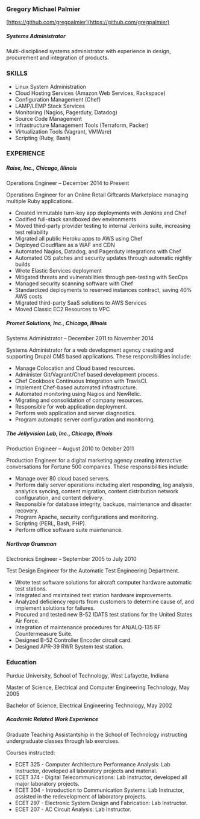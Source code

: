 ### Gregory Michael Palmier
[https://github.com/gregpalmier](https://github.com/gregpalmier)

##### Systems Administrator

Multi-disciplined systems administrator with experience in design, procurement and integration of products.

### SKILLS

* Linux System Administration
* Cloud Hosting Services (Amazon Web Services, Rackspace)
* Configuration Management (Chef)
* LAMP/LEMP Stack Services
* Monitoring (Nagios, Pagerduty, Datadog)
* Source Code Management
* Infrastructure Management Tools (Terraform, Packer)
* Virtualization Tools (Vagrant, VMWare)
* Scripting (Ruby, Bash)

### EXPERIENCE

##### Raise, Inc., Chicago, Illinois

Operations Engineer – December 2014 to Present

Operations Engineer for an Online Retail Giftcards Marketplace managing multiple Ruby applications.

* Created immutable turn-key app deployments with Jenkins and Chef
* Codified full-stack sandboxed dev environments
* Moved third-party provider testing to internal Jenkins suite, increasing test reliability
* Migrated all public Heroku apps to AWS using Chef
* Deployed Cloudflare as a WAF and CDN
* Automated Nagios, Datadog, and Pagerduty integrations with Chef
* Automated OS patches and security updates through automatic nightly builds
* Wrote Elastic Services deployment
* Mitigated threats and vulnerabilities through pen-testing with SecOps
* Managed security scanning software with Chef
* Standardized deployments to reserved instances contract, saving 40% AWS costs
* Migrated third-party SaaS solutions to AWS Services
* Moved Classic EC2 Resources to VPC

##### Promet Solutions, Inc., Chicago, Illinois

Systems Administrator – December 2011 to November 2014

Systems Administrator for a web development agency creating and supporting Drupal CMS based applications.  These responsibilities include:

* Manage Colocation and Cloud based resources.
* Administer Git/Vagrant/Chef based development process.
* Chef Cookbook Continuous Integration with TravisCI.
* Implement Chef-based automated infrastructure.
* Automated monitoring using Nagios and NewRelic.
* Migrating and consolidation of company resources.
* Responsible for web application deployment.
* Perform web application and server diagnostics.
* Program automatic server configuration and monitoring.

##### The Jellyvision Lab, Inc., Chicago, Illinois

Production Engineer – August 2010 to October 2011

Production Engineer for a digital marketing agency creating interactive conversations for Fortune 500 companies.  These responsibilities include:

* Manage over 80 cloud based servers.
* Perform daily server operations including alert responding, log analysis, analytics syncing, content migration, content distribution network configuration, and content delivery.
* Responsible for database integrity, backups, maintenance and disaster recovery.
* Program Apache, security configurations and monitoring.
* Scripting (PERL, Bash, PHP).
* Perform office software suite maintenance.

##### Northrop Grumman

Electronics Engineer – September 2005 to July 2010

Test Design Engineer for the Automatic Test Engineering Department.

* Wrote test software solutions for aircraft computer hardware automatic test stations.
* Integrated and maintained test station hardware improvements.
* Analyzed deficiency reports from customers to determine cause of, and implement solutions for failures.
* Procured and tested new B-52 IDATS test stations for the United States Air Force.
* Integration of maintenance procedures for AN/ALQ-135 RF Countermeasure Suite.
* Designed B-52 Controller Encoder circuit card.
* Designed APR-39 RWR System test station.

### Education

Purdue University, School of Technology, West Lafayette, Indiana

Master of Science, Electrical and Computer Engineering Technology, May 2005

Bachelor of Science, Electrical Engineering Technology, May 2002

##### Academic Related Work Experience

Graduate Teaching Assistantship in the School of Technology instructing undergraduate classes through lab exercises. 

Courses instructed:

* ECET 325 - Computer Architecture Performance Analysis: Lab Instructor, developed all laboratory projects and material.
* ECET 374 - Digital Telecommunications: Lab Instructor, developed all major laboratory projects.
* ECET 304 - Introduction to Communication Systems: Lab Instructor, assisted in the redevelopment of laboratory projects.
* ECET 297 - Electronic System Design and Fabrication: Lab Instructor.
* ECET 207 - AC Circuit Analysis: Lab Instructor.

